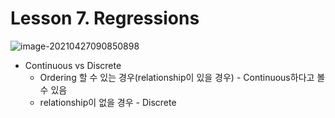 # Lesson 7. Regressions

![image-20210427090850898](C:\Users\wkjung\AppData\Roaming\Typora\typora-user-images\image-20210427090850898.png)

- Continuous vs Discrete
  - Ordering 할 수 있는 경우(relationship이 있을 경우) - Continuous하다고 볼 수 있음
  - relationship이 없을 경우 - Discrete